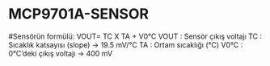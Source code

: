 # MCP9701A-SENSOR

#Sensörün formülü:
VOUT= TC X TA + V0°C
VOUT : Sensör çıkış voltajı
TC :  Sıcaklık katsayısı (slope) → 19.5 mV/°C
TA : Ortam sıcaklığı (°C)
V0°C : 0°C’deki çıkış voltajı → 400 mV 
